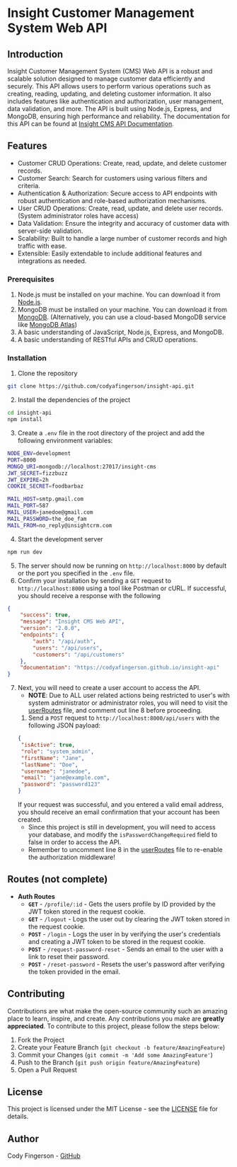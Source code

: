 # Insight Customer Management System Web API

## Introduction

Insight Customer Management System (CMS) Web API is a robust and scalable solution designed to manage customer data efficiently and securely. This API allows users to perform various operations such as creating, reading, updating, and deleting customer information. It also includes features like authentication and authorization, user management, data validation, and more. The API is built using Node.js, Express, and MongoDB, ensuring high performance and reliability. The documentation for this API can be found at [Insight CMS API Documentation](https://codyafingerson.github.io/insight-api/).

## Features
- Customer CRUD Operations: Create, read, update, and delete customer records.
- Customer Search: Search for customers using various filters and criteria.
- Authentication & Authorization: Secure access to API endpoints with robust authentication and role-based authorization mechanisms.
- User CRUD Operations: Create, read, update, and delete user records. (System administrator roles have access)
- Data Validation: Ensure the integrity and accuracy of customer data with server-side validation.
- Scalability: Built to handle a large number of customer records and high traffic with ease.
- Extensible: Easily extendable to include additional features and integrations as needed.


### Prerequisites
1. Node.js must be installed on your machine. You can download it from [Node.js](https://nodejs.org/).
2. MongoDB must be installed on your machine. You can download it from [MongoDB](https://www.mongodb.com/try/download/community).
    (Alternatively, you can use a cloud-based MongoDB service like [MongoDB Atlas](https://www.mongodb.com/cloud/atlas))
3. A basic understanding of JavaScript, Node.js, Express, and MongoDB.
4.  A basic understanding of RESTful APIs and CRUD operations.

### Installation

1. Clone the repository
```bash
git clone https://github.com/codyafingerson/insight-api.git
```
2. Install the dependencies of the project
```bash
cd insight-api
npm install
```
3. Create a `.env` file in the root directory of the project and add the following environment variables:
```bash
NODE_ENV=development
PORT=8000
MONGO_URI=mongodb://localhost:27017/insight-cms
JWT_SECRET=fizzbuzz
JWT_EXPIRE=2h
COOKIE_SECRET=foodbarbaz

MAIL_HOST=smtp.gmail.com
MAIL_PORT=587
MAIL_USER=janedoe@gmail.com
MAIL_PASSWORD=the_doe_fam
MAIL_FROM=no_reply@insightcrm.com
```
4. Start the development server
```bash
npm run dev
```
5. The server should now be running on `http://localhost:8000` by default or the port you specified in the `.env` file.
6. Confirm your installation by sending a `GET` request to `http://localhost:8000` using a tool like Postman or cURL. If successful, you should receive a response with the following
```json
{
    "success": true,
    "message": "Insight CMS Web API",
    "version": "2.0.0",
    "endpoints": {
        "auth": "/api/auth",
        "users": "/api/users",
        "customers": "/api/customers"
    },
    "documentation": "https://codyafingerson.github.io/insight-api"
}
```
7. Next, you will need to create a user account to access the API. 
   - **NOTE**: Due to ALL user related actions being restricted to user's with system administrator or administrator roles, you will need to visit the [userRoutes](./src/routes/userRoutes.ts#8) file, and comment out line 8 before proceeding.
    1. Send a `POST` request to `http://localhost:8000/api/users` with the following JSON payload:
   ```json
   {
    "isActive": true,
    "role": "system_admin",
    "firstName": "Jane",
    "lastName": "Doe",
    "username": "janedoe",
    "email": "jane@example.com",
    "password": "password123"
   }
   ```
   If your request was successful, and you entered a valid email address, you should receive an email confirmation that your account has been created.
   * Since this project is still in development, you will need to access your database, and modify the `isPasswordChangeRequired` field to false in order to access the API.
   * Remember to uncomment line 8 in the [userRoutes](./src/routes/userRoutes.ts#8) file to re-enable the authorization middleware!

## Routes (not complete)

- **Auth Routes**
  - **`GET`** - `/profile/:id` - Gets the users profile by ID provided by the JWT token stored in the request cookie.
  - **`GET`** - `/logout` - Logs the user out by clearing the JWT token stored in the request cookie.
  - **`POST`** - `/login` - Logs the user in by verifying the user's credentials and creating a JWT token to be stored in the request cookie.
  - **`POST`** - `/request-password-reset` - Sends an email to the user with a link to reset their password.
  - **`POST`** - `/reset-password` - Resets the user's password after verifying the token provided in the email.
  
<!-- - **User Routes**

- **Customer Routes** -->


## Contributing

Contributions are what make the open-source community such an amazing place to learn, inspire, and create. Any contributions you make are **greatly appreciated**. To contribute to this project, please follow the steps below:
1. Fork the Project
2. Create your Feature Branch (`git checkout -b feature/AmazingFeature`)
3. Commit your Changes (`git commit -m 'Add some AmazingFeature'`)
4. Push to the Branch (`git push origin feature/AmazingFeature`)
5. Open a Pull Request

## License

This project is licensed under the MIT License - see the [LICENSE](LICENSE) file for details.

## Author

Cody Fingerson - [GitHub](https://github.com/codyafingerson)